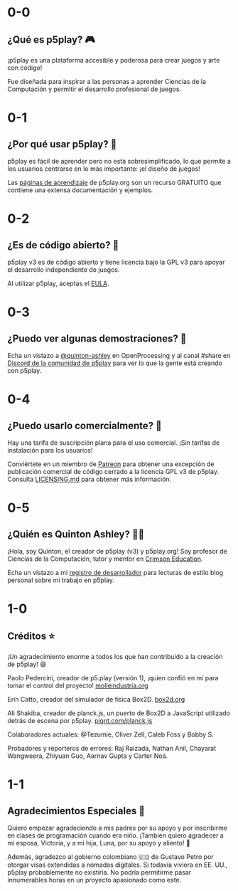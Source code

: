 # 0-0

## ¿Qué es p5play? 🎮

¡p5play es una plataforma accesible y poderosa para crear juegos y arte con código!

Fue diseñada para inspirar a las personas a aprender Ciencias de la Computación y permitir el desarrollo profesional de juegos.

# 0-1

## ¿Por qué usar p5play? 🤔

p5play es fácil de aprender pero no está sobresimplificado, lo que permite a los usuarios centrarse en lo más importante: ¡el diseño de juegos!

Las [páginas de aprendizaje](../learn) de p5play.org son un recurso GRATUITO que contiene una extensa documentación y ejemplos.

# 0-2

## ¿Es de código abierto? 📖

p5play v3 es de código abierto y tiene licencia bajo la GPL v3 para apoyar el desarrollo independiente de juegos.

Al utilizar p5play, aceptas el [EULA](https://github.com/quinton-ashley/p5play/blob/main/EULA.md).

# 0-3

## ¿Puedo ver algunas demostraciones? 👀

Echa un vistazo a [@quinton-ashley](https://openprocessing.org/user/350295?o=35&view=sketches) en OpenProcessing y al canal #share en [Discord de la comunidad de p5play](https://discord.gg/3UTbqUgmPF) para ver lo que la gente está creando con p5play.

# 0-4

## ¿Puedo usarlo comercialmente? 🤑

Hay una tarifa de suscripción plana para el uso comercial. ¡Sin tarifas de instalación para los usuarios!

Conviértete en un miembro de [Patreon](https://www.patreon.com/p5play) para obtener una excepción de publicación comercial de código cerrado a la licencia GPL v3 de p5play. Consulta [LICENSING.md](/LICENSING.md) para obtener más información.

# 0-5

## ¿Quién es Quinton Ashley? 👨‍💻

¡Hola, soy Quinton, el creador de p5play (v3) y p5play.org! Soy profesor de Ciencias de la Computación, tutor y mentor en [Crimson Education](https://www.crimsoneducation.org/).

Echa un vistazo a mi [registro de desarrollador](https://github.com/quinton-ashley/p5play/wiki/Developer-Log) para lecturas de estilo blog personal sobre mi trabajo en p5play.

# 1-0

## Créditos ⭐️

¡Un agradecimiento enorme a todos los que han contribuido a la creación de p5play! 😄

Paolo Pedercini, creador de p5.play (versión 1), ¡quien confió en mí para tomar el control del proyecto! [molleindustria.org](http://molleindustria.org)

Erin Catto, creador del simulador de física Box2D. [box2d.org](https://box2d.org)

Ali Shakiba, creador de planck.js, un puerto de Box2D a JavaScript utilizado detrás de escena por p5play. [piqnt.com/planck.js](https://piqnt.com/planck.js)

Colaboradores actuales: @Tezumie, Oliver Zell, Caleb Foss y Bobby S.

Probadores y reporteros de errores: Raj Raizada, Nathan Anil, Chayarat Wangweera, Zhiyuan Guo, Aarnav Gupta y Carter Noa.

# 1-1

## Agradecimientos Especiales 🙌

Quiero empezar agradeciendo a mis padres por su apoyo y por inscribirme en clases de programación cuando era niño. ¡También quiero agradecer a mi esposa, Victoria, y a mi hija, Luna, por su apoyo y aliento! 💞

Además, agradezco al gobierno colombiano 🇨🇴 de Gustavo Petro por otorgar visas extendidas a nómadas digitales. Si todavía viviera en EE. UU., p5play probablemente no existiría. No podría permitirme pasar innumerables horas en un proyecto apasionado como este.
